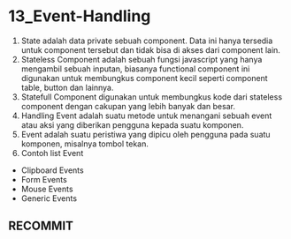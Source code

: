 # 13_Event-Handling

1. State adalah data private sebuah component. Data ini hanya tersedia untuk component tersebut dan tidak bisa di akses dari component lain.
2. Stateless Component adalah sebuah fungsi javascript yang hanya mengambil sebuah inputan, biasanya functional component ini digunakan untuk membungkus component kecil seperti component table, button dan lainnya.
3. Statefull Component digunakan untuk membungkus kode dari stateless component dengan cakupan yang lebih banyak dan besar.
4. Handling Event adalah suatu metode untuk menangani sebuah event atau aksi yang diberikan pengguna kepada suatu komponen.
5. Event adalah suatu peristiwa yang dipicu oleh pengguna pada suatu komponen, misalnya tombol tekan.
6. Contoh list Event

- Clipboard Events
- Form Events
- Mouse Events
- Generic Events

## RECOMMIT
